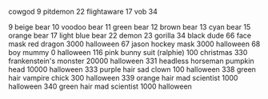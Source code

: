 cowgod 9
pitdemon 22
flightaware 17
vob 34

   9 beige bear
  10 voodoo bear
  11 green bear
  12 brown bear
  13 cyan bear
  15 orange bear
  17 light blue bear
  22 demon
  23 gorilla
  34 black dude
  66 face mask red dragon				 3000	halloween
  67 jason hockey mask					 3000	halloween
  68 boy mummy							    0	halloween
 116 pink bunny suit (ralphie)			  100   christmas
 330 frankenstein's monster				20000	halloween
 331 headless horseman pumpkin head		10000	halloween
 333 purple hair sad clown				  100	halloween
 338 green hair vampire chick			  300	halloween
 339 orange hair mad scientist			 1000	halloween
 340 green hair mad scientist			 1000	halloween

